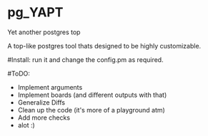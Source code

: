 # pg_YAPT
Yet another postgres top

A top-like postgres tool thats designed to be highly customizable.

#Install:
run it and change the config.pm as required.

#ToDO:
- Implement arguments
- Implement boards (and different outputs with that)
- Generalize Diffs
- Clean up the code (it's more of a playground atm)
- Add more checks
- alot :)
